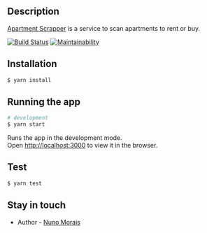 ## Description

[Apartment Scrapper](https://github.com/nuno-morais/apartment-scrapper/) is a service to scan apartments to rent or buy. 

[![Build Status](https://travis-ci.com/nuno-morais/apartment-scrapper.svg?branch=master)](https://travis-ci.com/nuno-morais/apartment-scrapper) [![Maintainability](https://api.codeclimate.com/v1/badges/565ed53dca0e488e5aab/maintainability)](https://codeclimate.com/github/nuno-morais/apartment-scrapper/maintainability)

## Installation

```bash
$ yarn install
```

## Running the app

```bash
# development
$ yarn start
```

Runs the app in the development mode.<br />
Open [http://localhost:3000](http://localhost:3000) to view it in the browser.

## Test

```bash
$ yarn test
```

## Stay in touch

- Author - [Nuno Morais](https://nuno-morais.eu)
